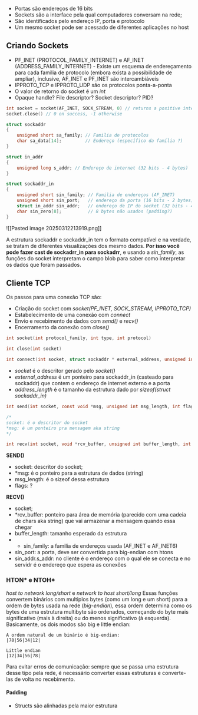 - Portas são endereços de 16 bits
- Sockets são a interface pela qual computadores conversam na rede;
- São identificados pelo endereço IP, porta e protocolo
- Um mesmo socket pode ser acessado de diferentes aplicações no host

## Criando Sockets
- PF_INET (PROTOCOL_FAMILY_INTERNET) e AF_INET (ADDRESS_FAMILY_INTERNET) - Existe um esquema de endereçamento para cada familia de protocolo (embora exista a possibilidade de ampliar), inclusive, AF_INET e PF_INET são intercambiáveis
- IPPROTO_TCP e IPPROTO_UDP são os protocolos ponta-a-ponta
- O valor de retorno do socket é um *int*
- Opaque handle? File descriptor? Socket descriptor? PID?

```C
int socket = socket(AF_INET, SOCK_STREAM, 0) // returns a positive integer for success
socket.close() // 0 on success, -1 otherwise

struct sockaddr
{
	unsigned short sa_family; // Familia de protocolos
	char sa_data[14];         // Endereço (específico da família ?)
}

struct in_addr
{
	unsigned long s_addr; // Endereço de internet (32 bits - 4 bytes)
}

struct sockaddr_in
{
	unsigned short sin_family; // Familia de endereços (AF_INET)
	unsigned short sin_port;   // endereço da porta (16 bits - 2 bytes)
	struct in_addr sin_addr;   // endereço de IP do socket (32 bits - 4 bytes)
	char sin_zero[8];          // 8 bytes não usados (padding?)
}

```

![[Pasted image 20250312213919.png]] 

A estrutura sockaddr e sockaddr_in tem o formato compatível e na verdade, se tratam de diferentes visualizações dos mesmo dados. **Por isso você pode fazer cast de sockadrr_in para sockadrr**, e usando a *sin_family*, as funções do socket interpretam o campo blob para saber como interpretar os dados que foram passados.
## Cliente TCP
Os passos para uma conexão TCP são:
- Criação do socket com *socket(PF_INET, SOCK_STREAM, IPPROTO_TCP)*
- Estabelecimento de uma conexão com *connect*
- Envio e recebimento de dados com *send()* e *recv()*
- Encerramento da conexão com *close()*

```C 
int socket(int protocol_family, int type, int protocol)

int close(int socket)

int connect(int socket, struct sockaddr * external_address, unsigned int address_length)


```
- *socket* é o descritor gerado pelo *socket()*
- *external_address* é um ponteiro para sockaddr_in (casteado para sockaddr) que contem o endereço de internet externo e a porta
- *address_length* é o tamanho da estrutura dado por *sizeof(struct sockaddr_in)*

```C
int send(int socket, const void *msg, unsigned int msg_length, int flags)

/*
socket: é o descritor do socket
*msg: é um ponteiro pra mensagem aka string
*/

int recv(int socket, void *rcv_buffer, unsigned int buffer_length, int flags)
```

**SEND()**
- socket: descritor do socket;
- \*msg: é o ponteiro para a estrutura de dados (string)
- msg_length: é o sizeof dessa estrutura
- flags: ?

**RECV()**
- socket;
- \*rcv_buffer: ponteiro para área de memória (parecido com uma cadeia de chars aka string) que vai armazenar a mensagem quando essa chegar
- buffer_length: tamanho esperado da estrutura
- - sin_family: a familia de endereços usada (AF_INET e AF_INET6)
- sin_port: a porta, deve ser convertida para big-endian com htons
- sin_addr.s_addr: no cliente é o endereço com o qual ele se conecta e no servidr é o endereço que espera as conexões
### HTON* e NTOH*
*host to network long/short* e *network to host short/long*
Essas funções convertem binários com multiplos bytes (como um long e um short) para a ordem de bytes usada na rede (*big-endian*), essa ordem determina como os bytes de uma estrutura multibyte são ordenados, começando do byte mais significativo (mais à direita) ou do menos significativo (à esquerda). Basicamente, os dois modos são big e little endian:

``` 
A ordem natural de um binário é big-endian:
|78|56|34|12|

Little endian
|12|34|56|78|
```

Para evitar erros de comunicação: sempre que se passa uma estrutura desse tipo pela rede, é necessário converter essas estruturas e converte-las de volta no recebimento.

#### Padding
- Structs são alinhadas pela maior estrutura